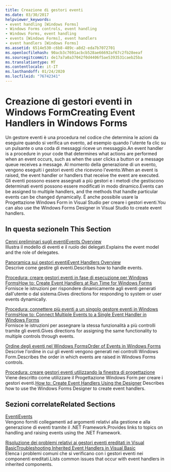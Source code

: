 ```yaml
---
title: Creazione di gestori eventi
ms.date: 03/30/2017
helpviewer_keywords:
- event handling [Windows Forms]
- Windows Forms controls, event handling
- Windows Forms, event handling
- events [Windows Forms], event handlers
- event handlers [Windows Forms]
ms.assetid: 6514e530-c6b8-489c-a8d2-eda7b7072701
ms.openlocfilehash: 90acb3c7691acbcb528ae66692af67c2fb28eeaf
ms.sourcegitcommit: de17a7a0a37042f0d4406f5ae5393531caeb25ba
ms.translationtype: MT
ms.contentlocale: it-IT
ms.lasthandoff: 01/24/2020
ms.locfileid: "76742341"
---
```

# <a name="creating-event-handlers-in-windows-forms"></a><span data-ttu-id="0d4b0-102">Creazione di gestori eventi in Windows Form</span><span class="sxs-lookup"><span data-stu-id="0d4b0-102">Creating Event Handlers in Windows Forms</span></span>

<span data-ttu-id="0d4b0-103">Un gestore eventi è una procedura nel codice che determina le azioni da eseguire quando si verifica un evento, ad esempio quando l'utente fa clic su un pulsante o una coda di messaggi riceve un messaggio.</span><span class="sxs-lookup"><span data-stu-id="0d4b0-103">An event handler is a procedure in your code that determines what actions are performed when an event occurs, such as when the user clicks a button or a message queue receives a message.</span></span> <span data-ttu-id="0d4b0-104">Al momento della generazione di un evento, vengono eseguiti i gestori eventi che ricevono l'evento.</span><span class="sxs-lookup"><span data-stu-id="0d4b0-104">When an event is raised, the event handler or handlers that receive the event are executed.</span></span> <span data-ttu-id="0d4b0-105">Gli eventi possono essere assegnati a più gestori e i metodi che gestiscono determinati eventi possono essere modificati in modo dinamico.</span><span class="sxs-lookup"><span data-stu-id="0d4b0-105">Events can be assigned to multiple handlers, and the methods that handle particular events can be changed dynamically.</span></span> <span data-ttu-id="0d4b0-106">È anche possibile usare la Progettazione Windows Form in Visual Studio per creare i gestori eventi.</span><span class="sxs-lookup"><span data-stu-id="0d4b0-106">You can also use the Windows Forms Designer in Visual Studio to create event handlers.</span></span>

## <a name="in-this-section"></a><span data-ttu-id="0d4b0-107">In questa sezione</span><span class="sxs-lookup"><span data-stu-id="0d4b0-107">In This Section</span></span>

 <span data-ttu-id="0d4b0-108">[Cenni preliminari sugli eventi](events-overview-windows-forms.md)</span><span class="sxs-lookup"><span data-stu-id="0d4b0-108">[Events Overview](events-overview-windows-forms.md)</span></span>\
 <span data-ttu-id="0d4b0-109">Illustra il modello di eventi e il ruolo dei delegati.</span><span class="sxs-lookup"><span data-stu-id="0d4b0-109">Explains the event model and the role of delegates.</span></span>

 <span data-ttu-id="0d4b0-110">[Panoramica sui gestori eventi](event-handlers-overview-windows-forms.md)</span><span class="sxs-lookup"><span data-stu-id="0d4b0-110">[Event Handlers Overview](event-handlers-overview-windows-forms.md)</span></span>\
 <span data-ttu-id="0d4b0-111">Descrive come gestire gli eventi.</span><span class="sxs-lookup"><span data-stu-id="0d4b0-111">Describes how to handle events.</span></span>

 <span data-ttu-id="0d4b0-112">[Procedura: creare gestori eventi in fase di esecuzione per Windows Forms](how-to-create-event-handlers-at-run-time-for-windows-forms.md)</span><span class="sxs-lookup"><span data-stu-id="0d4b0-112">[How to: Create Event Handlers at Run Time for Windows Forms](how-to-create-event-handlers-at-run-time-for-windows-forms.md)</span></span>\
 <span data-ttu-id="0d4b0-113">Fornisce le istruzioni per rispondere dinamicamente agli eventi generati dall'utente o dal sistema.</span><span class="sxs-lookup"><span data-stu-id="0d4b0-113">Gives directions for responding to system or user events dynamically.</span></span>

 <span data-ttu-id="0d4b0-114">[Procedura: connettere più eventi a un singolo gestore eventi in Windows Forms](how-to-connect-multiple-events-to-a-single-event-handler-in-windows-forms.md)</span><span class="sxs-lookup"><span data-stu-id="0d4b0-114">[How to: Connect Multiple Events to a Single Event Handler in Windows Forms](how-to-connect-multiple-events-to-a-single-event-handler-in-windows-forms.md)</span></span>\
 <span data-ttu-id="0d4b0-115">Fornisce le istruzioni per assegnare la stessa funzionalità a più controlli tramite gli eventi.</span><span class="sxs-lookup"><span data-stu-id="0d4b0-115">Gives directions for assigning the same functionality to multiple controls through events.</span></span>

 <span data-ttu-id="0d4b0-116">[Ordine degli eventi nel Windows Forms](order-of-events-in-windows-forms.md)</span><span class="sxs-lookup"><span data-stu-id="0d4b0-116">[Order of Events in Windows Forms](order-of-events-in-windows-forms.md)</span></span>\
 <span data-ttu-id="0d4b0-117">Descrive l'ordine in cui gli eventi vengono generati nei controlli Windows Form.</span><span class="sxs-lookup"><span data-stu-id="0d4b0-117">Describes the order in which events are raised in Windows Forms controls.</span></span>

 <span data-ttu-id="0d4b0-118">[Procedura: creare gestori eventi utilizzando la finestra di progettazione](https://docs.microsoft.com/previous-versions/visualstudio/visual-studio-2010/zwwsdtbk(v=vs.100)) Viene descritto come utilizzare il Progettazione Windows Form per creare i gestori eventi.</span><span class="sxs-lookup"><span data-stu-id="0d4b0-118">[How to: Create Event Handlers Using the Designer](https://docs.microsoft.com/previous-versions/visualstudio/visual-studio-2010/zwwsdtbk(v=vs.100)) Describes how to use the Windows Forms Designer to create event handlers.</span></span>

## <a name="related-sections"></a><span data-ttu-id="0d4b0-119">Sezioni correlate</span><span class="sxs-lookup"><span data-stu-id="0d4b0-119">Related Sections</span></span>

 <span data-ttu-id="0d4b0-120">[Eventi](../../standard/events/index.md)</span><span class="sxs-lookup"><span data-stu-id="0d4b0-120">[Events](../../standard/events/index.md)</span></span>\
 <span data-ttu-id="0d4b0-121">Vengono forniti collegamenti ad argomenti relativi alla gestione e alla generazione di eventi tramite il .NET Framework.</span><span class="sxs-lookup"><span data-stu-id="0d4b0-121">Provides links to topics on handling and raising events using the .NET Framework.</span></span>

 <span data-ttu-id="0d4b0-122">[Risoluzione dei problemi relativi ai gestori eventi ereditati in Visual Basic](../../visual-basic/programming-guide/language-features/events/troubleshooting-inherited-event-handlers.md)</span><span class="sxs-lookup"><span data-stu-id="0d4b0-122">[Troubleshooting Inherited Event Handlers in Visual Basic](../../visual-basic/programming-guide/language-features/events/troubleshooting-inherited-event-handlers.md)</span></span>\
 <span data-ttu-id="0d4b0-123">Elenca i problemi comuni che si verificano con i gestori eventi nei componenti ereditati.</span><span class="sxs-lookup"><span data-stu-id="0d4b0-123">Lists common issues that occur with event handlers in inherited components.</span></span>
